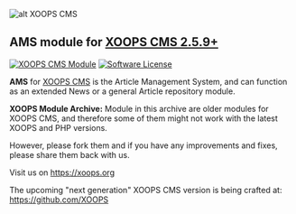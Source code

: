![alt XOOPS CMS](https://xoops.org/images/logoXoops4GithubRepository.png)
## AMS module for  [XOOPS CMS 2.5.9+](https://xoops.org)
[![XOOPS CMS Module](https://img.shields.io/badge/XOOPS%20CMS-Module-blue.svg)](https://xoops.org)
[![Software License](https://img.shields.io/badge/license-GPL-brightgreen.svg?style=flat)](LICENSE)


**AMS** for [XOOPS CMS](https://xoops.org) is the Article Management System, and can function as an extended News or a general Article repository module.

**XOOPS Module Archive:** Module in this archive are older modules for XOOPS CMS, and therefore some of them might not work with the latest XOOPS and PHP versions.

However, please fork them and if you have any improvements and fixes, please share them back with us.

Visit us on https://xoops.org

The upcoming "next generation" XOOPS CMS version is being crafted at: https://github.com/XOOPS
